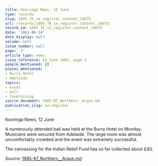 ```yaml
---
title: Kooringa News, 12 June
type: records
slug: 1845_76_sa_register_content_14675
url: /records/1845_76_sa_register_content_14675/
record_id: 1845_76_sa_register_content_14675
date: '1861-06-14'
date_display: null
volume: null
issue_number: null
page: '3'
article_type: news
issue_reference: 14 June 1861, page 3
people_mentioned: []
places_mentioned:
- Burra Hotel
- Adelaide
topics:
- event
- ball
- fundraising
source_document: 1985-87_Northern__Argus.md
publication_slug: sa-register
---
```


Kooringa News, 12 June

A numerously attended ball was held at the Burra Hotel on Monday.  Musicians were secured from Adelaide.  The large room was almost uncomfortably crowded and the event was extremely successful.

The canvassing for the Indian Relief Fund has so far collected about £40.

Source: [1985-87_Northern__Argus.md](/downloads/markdown/1985-87_Northern__Argus.md)
